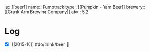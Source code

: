 is:: [[beer]]
name:: Pumptrack
type:: [[Pumpkin - Yam Beer]]
brewery:: [[Crank Arm Brewing Company]]
abv:: 5.2

# Log
- [x] [[2015-10]] #do/drink/beer 🤞
